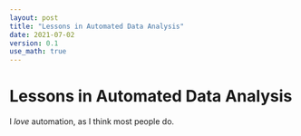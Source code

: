 ```yaml
---
layout: post
title: "Lessons in Automated Data Analysis"
date: 2021-07-02
version: 0.1
use_math: true
---
```


# Lessons in Automated Data Analysis

I *love* automation, as I think most people do.